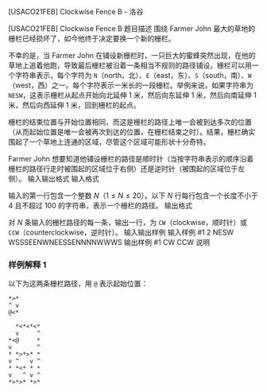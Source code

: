 



[USACO21FEB] Clockwise Fence B - 洛谷














[USACO21FEB] Clockwise Fence B
题目描述
围绕 Farmer John 最大的草地的栅栏已经损坏了，如今他终于决定要换一个新的栅栏。

不幸的是，当 Farmer John 在铺设新栅栏时，一只巨大的蜜蜂突然出现，在他的草地上追着他跑，导致最后栅栏被沿着一条相当不规则的路径铺设。栅栏可以用一个字符串表示，每个字符为 `N`（north，北）、`E`（east，东）、`S`（south，南）、`W`（west，西）之一。每个字符表示一米长的一段栅栏。举例来说，如果字符串为 `NESW`，这表示栅栏从起点开始向北延伸 $1$ 米，然后向东延伸 $1$ 米，然后向南延伸 $1$ 米，然后向西延伸 $1$ 米，回到栅栏的起点。

栅栏的结束位置与开始位置相同，而这是栅栏的路径上唯一会被到达多次的位置（从而起始位置是唯一会被再次到达的位置，在栅栏结束之时）。结果，栅栏确实围起了一个草地上连通的区域，尽管这个区域可能形状十分奇特。

Farmer John 想要知道他铺设栅栏的路径是顺时针（当按字符串表示的顺序沿着栅栏的路径行走时被围起的区域位于右侧）还是逆时针（被围起的区域位于左侧）。 
输入输出格式
输入格式

输入的第一行包含一个整数 $N$（$1\le N\le 20$）。以下 $N$ 行每行包含一个长度不小于 $4$ 且不超过 $100$ 的字符串，表示一个栅栏的路径。 
输出格式

对 $N$ 条输入的栅栏路径的每一条，输出一行，为 `CW`（clockwise，顺时针）或 `CCW`（counterclockwise，逆时针）。
输入输出样例
输入样例 #1
2
NESW
WSSSEENWNEESSENNNNWWWS
输出样例 #1
CW
CCW
说明
### 样例解释 1

以下为这两条栅栏路径，用 `@` 表示起始位置：

```plain
*>*
^ v
@<*
```
```plain
  *<*<*<*
  v     ^
*<@     *
v       ^
* *>*>* *
v ^   v ^
* *<* * *
v   ^ v ^
*>*>* *>*
```







